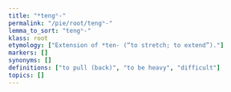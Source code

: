 ```yaml
---
title: "*tengʰ-"
permalink: "/pie/root/tengʰ-"
lemma_to_sort: "tengʰ-"
klass: root
etymology: ["Extension of *ten- (“to stretch; to extend”)."]
markers: []
synonyms: []
definitions: ["to pull (back)", "to be heavy", "difficult"]
topics: []
---
```

